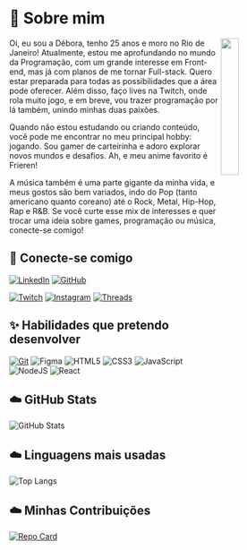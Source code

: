 <div id="toc">
  <ul align="left" style="list-style: none">
    <summary>
      <h1>
        🌸 Sobre mim
      </h1>
    </summary>
  </ul>
</div>
<img align="right" width="25%" height="25%" src="https://64.media.tumblr.com/271911abc7a9e09b095adbbe7685e5a1/f27ec87353bdaeba-7d/s500x750/ef7f6207cf03f87da5569fad5272327dbe5d4eb3.jpg">
 Oi, eu sou a Débora, tenho 25 anos e moro no Rio de Janeiro! Atualmente, estou me aprofundando no mundo da Programação, com um grande interesse em Front-end, mas já com planos de me tornar Full-stack. Quero estar preparada para todas as possibilidades que a área pode oferecer. Além disso, faço lives na Twitch, onde rola muito jogo, e em breve, vou trazer programação por lá também, unindo minhas duas paixões.
 
 Quando não estou estudando ou criando conteúdo, você pode me encontrar no meu principal hobby: jogando. Sou gamer de carteirinha e adoro explorar novos mundos e desafios. Ah, e meu anime favorito é Frieren!
 
 A música também é uma parte gigante da minha vida, e meus gostos são bem variados, indo do Pop (tanto americano quanto coreano) até o Rock, Metal, Hip-Hop, Rap e R&B. Se você curte esse mix de interesses e quer trocar uma ideia sobre games, programação ou música, conecte-se comigo!


<div id="toc">
  <ul align="left" style="list-style: none">
    <summary>
      <h2>
        🔗 Conecte-se comigo
      </h2>
    </summary>
  </ul>
</div>

[![LinkedIn](https://img.shields.io/badge/LinkedIn-FFF?style=for-the-badge&logo=linkedin&logoColor=FF7CA7)](www.linkedin.com/in/dlb-deboralima)
[![GitHub](https://img.shields.io/badge/GitHub-FFF?style=for-the-badge&logo=GitHub&logoColor=FF7CA7)](https://github.com/kitsunecozy/)

[![Twitch](https://img.shields.io/badge/Twitch-FFF?style=for-the-badge&logo=Twitch&logoColor=FF7CA7)](https://twitch.tv/kitsunecozy)
[![Instagram](https://img.shields.io/badge/Instagram-FFF?style=for-the-badge&logo=Instagram&logoColor=FF7CA7)](https://instagram.com/kitsunecozy)
[![Threads](https://img.shields.io/badge/Threads-FFF?style=for-the-badge&logo=Threads&logoColor=FF7CA7)](https://threads.net/@kitsunecozy)


<div id="toc">
  <ul align="left" style="list-style: none">
    <summary>
      <h2>
        ✨ Habilidades que pretendo desenvolver
      </h2>
    </summary>
  </ul>
</div>

[![Git](https://img.shields.io/badge/Git-FFF?style=for-the-badge&logo=git&logoColor=FF7CA7)](https://git-scm.com/doc)
![Figma](https://img.shields.io/badge/Figma-FFF?style=for-the-badge&logo=figma&logoColor=FF7CA7)
![HTML5](https://img.shields.io/badge/HTML5-FFF?style=for-the-badge&logo=html5&logoColor=FF7CA7)
![CSS3](https://img.shields.io/badge/CSS3-FFF?style=for-the-badge&logo=css3&logoColor=FF7CA7)
![JavaScript](https://img.shields.io/badge/javascript-FFF?style=for-the-badge&logo=javascript&logoColor=FF7CA7)
![NodeJS](https://img.shields.io/badge/node.js-FFF?style=for-the-badge&logo=node.js&logoColor=FF7CA7)
![React](https://img.shields.io/badge/react-FFF?style=for-the-badge&logo=react&logoColor=FF7CA7)


<div id="toc">
  <ul align="left" style="list-style: none">
    <summary>
      <h2>
        ☁️ GitHub Stats
      </h2>
    </summary>
  </ul>
</div>

![GitHub Stats](https://github-readme-stats.vercel.app/api?username=kitsunecozy&theme=transparent&bg_color=FF7CA7&border_color=fff&show_icons=true&icon_color=fff&title_color=fff&text_color=fff&hide_title=true&hide=stars)


<div id="toc">
  <ul align="left" style="list-style: none">
    <summary>
      <h2>
        ☁️ Linguagens mais usadas
      </h2>
    </summary>
  </ul>
</div>

![Top Langs](https://github-readme-stats-git-masterrstaa-rickstaa.vercel.app/api/top-langs/?username=kitsunecozy&layout=compact&bg_color=FF7CA7&border_color=30A3DC&title_color=FFF&text_color=FFF)


<div id="toc">
  <ul align="left" style="list-style: none">
    <summary>
      <h2>
        ☁️ Minhas Contribuições
      </h2>
    </summary>
  </ul>
</div>

[![Repo Card](https://github-readme-stats.vercel.app/api/pin/?username=kitsunecozy&repo=dio-lab-open-source&bg_color=FF7CA7&border_color=fff&show_icons=true&icon_color=fff&title_color=fff&text_color=fff)](https://github.com/kitsunecozy/dio-lab-open-source)
